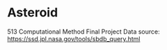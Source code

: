 # Asteroid
513 Computational Method Final Project
Data source: https://ssd.jpl.nasa.gov/tools/sbdb_query.html
